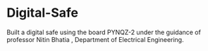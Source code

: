 # Digital-Safe
Built a digital safe using the board PYNQZ-2 under the guidance of professor Nitin Bhatia , Department of Electrical Engineering.
